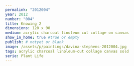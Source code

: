 ```yaml
---
permalink: "2012004"
year: 2012
number: "004"
title: Knowing 2
dimensions: 120 x 90
medium: acrylic charcoal linoleum cut collage on canvas
show_in_home: true #true or empty
publish: # notyet or blank
image: /assets/p/paintings/davina-stephens-2012004.jpg
tags: acrylic charcoal linoleum-cut collage canvas sold
serie: Plant Life
---
```

